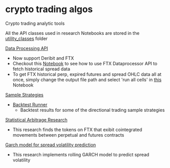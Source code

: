 # crypto trading algos

Crypto trading analytic tools

All the API classes used in research Notebooks are stored in the [utility_classes](https://github.com/dabaojian1992/crypto_trading_researches/tree/master/strategy_backtests/utility_classes) folder

[Data Processing API](https://github.com/dabaojian1992/crypto_trading_researches/blob/master/strategy_backtests/utility_classes/historical_data_processor.py)
* Now support Deribit and FTX
 * Checkout this [Notebook](https://github.com/dabaojian1992/crypto_trading_researches/blob/master/strategy_backtests/FTX_spreads_fetching.ipynb) to see how to use FTX Dataprocessor API to fetch historical spread data
* To get FTX historical perp, expired futures and spread OHLC data all at once, simply change the output file path and select 'run all cells' in [this](https://github.com/dabaojian1992/crypto_trading_researches/blob/master/strategy_backtests/FTX_spreads_fetching.ipynb) Notebook

[Sample Strategies](https://github.com/dabaojian1992/crypto_trading_researches/blob/master/strategy_backtests/utility_classes/strategy.py)
* [Backtest Runner](https://github.com/dabaojian1992/crypto_trading_researches/blob/master/strategy_backtests/backtest_runner.ipynb)
  * Backtest results for some of the directional trading sample strategies

[Statistical Arbitrage Research](https://github.com/dabaojian1992/crypto_trading_researches/blob/master/strategy_backtests/statistical_arb.ipynb)
 * This research finds the tokens on FTX that exibit cointegrated movements between perpetual and futures contracts 

[Garch model for spread volatility prediction](https://github.com/dabaojian1992/crypto_trading_researches/blob/master/strategy_backtests/garch_example.ipynb)
* This research implements rolling GARCH model to predict spread volatility 
